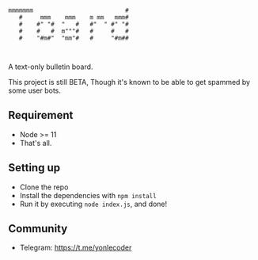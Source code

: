 ```
                                   
mmmmmmm                          # 
   #     mmm    mmm    m mm   mmm# 
   #    #" "#  "   #   #"  " #" "# 
   #    #   #  m"""#   #     #   # 
   #    "#m#"  "mm"#   #     "#m## 
                                   
                                   
```

A text-only bulletin board.

This project is still BETA, Though it's known to be able to get spammed by some user bots.

## Requirement
- Node >= 11
- That's all.

## Setting up
* Clone the repo
* Install the dependencies with `npm install`
* Run it by executing `node index.js`, and done!

## Community
* Telegram: https://t.me/yonlecoder


